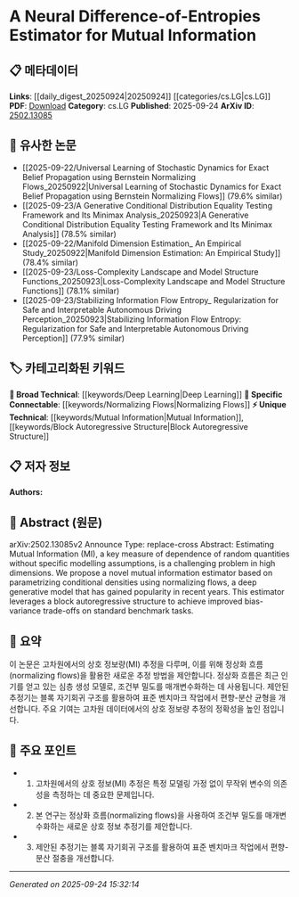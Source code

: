 <!-- KEYWORD_LINKING_METADATA:
{
  "processed_timestamp": "2025-09-24T15:32:14.926559",
  "vocabulary_version": "1.0",
  "selected_keywords": [
    "Mutual Information",
    "Normalizing Flows",
    "Deep Learning",
    "Block Autoregressive Structure"
  ],
  "rejected_keywords": [],
  "similarity_scores": {
    "Mutual Information": 0.8,
    "Normalizing Flows": 0.78,
    "Deep Learning": 0.75,
    "Block Autoregressive Structure": 0.7
  },
  "extraction_method": "AI_prompt_based",
  "budget_applied": true,
  "candidates_json": {
    "candidates": [
      {
        "surface": "Mutual Information",
        "canonical": "Mutual Information",
        "aliases": [
          "MI"
        ],
        "category": "unique_technical",
        "rationale": "Mutual Information is a central concept in information theory and is crucial for linking studies on dependence measures.",
        "novelty_score": 0.65,
        "connectivity_score": 0.78,
        "specificity_score": 0.85,
        "link_intent_score": 0.8
      },
      {
        "surface": "Normalizing Flows",
        "canonical": "Normalizing Flows",
        "aliases": [],
        "category": "specific_connectable",
        "rationale": "Normalizing Flows are a popular deep learning model that can connect to various generative modeling studies.",
        "novelty_score": 0.7,
        "connectivity_score": 0.82,
        "specificity_score": 0.8,
        "link_intent_score": 0.78
      },
      {
        "surface": "Deep Generative Model",
        "canonical": "Deep Learning",
        "aliases": [
          "DGM"
        ],
        "category": "broad_technical",
        "rationale": "Deep Generative Models are a subset of deep learning, providing a broad connection to the field.",
        "novelty_score": 0.5,
        "connectivity_score": 0.9,
        "specificity_score": 0.6,
        "link_intent_score": 0.75
      },
      {
        "surface": "Block Autoregressive Structure",
        "canonical": "Block Autoregressive Structure",
        "aliases": [],
        "category": "unique_technical",
        "rationale": "This structure is specific to the proposed method, offering unique insights into model architecture.",
        "novelty_score": 0.72,
        "connectivity_score": 0.65,
        "specificity_score": 0.88,
        "link_intent_score": 0.7
      }
    ],
    "ban_list_suggestions": [
      "Estimator",
      "Benchmark Tasks",
      "Bias-Variance Trade-offs"
    ]
  },
  "decisions": [
    {
      "candidate_surface": "Mutual Information",
      "resolved_canonical": "Mutual Information",
      "decision": "linked",
      "scores": {
        "novelty": 0.65,
        "connectivity": 0.78,
        "specificity": 0.85,
        "link_intent": 0.8
      }
    },
    {
      "candidate_surface": "Normalizing Flows",
      "resolved_canonical": "Normalizing Flows",
      "decision": "linked",
      "scores": {
        "novelty": 0.7,
        "connectivity": 0.82,
        "specificity": 0.8,
        "link_intent": 0.78
      }
    },
    {
      "candidate_surface": "Deep Generative Model",
      "resolved_canonical": "Deep Learning",
      "decision": "linked",
      "scores": {
        "novelty": 0.5,
        "connectivity": 0.9,
        "specificity": 0.6,
        "link_intent": 0.75
      }
    },
    {
      "candidate_surface": "Block Autoregressive Structure",
      "resolved_canonical": "Block Autoregressive Structure",
      "decision": "linked",
      "scores": {
        "novelty": 0.72,
        "connectivity": 0.65,
        "specificity": 0.88,
        "link_intent": 0.7
      }
    }
  ]
}
-->

# A Neural Difference-of-Entropies Estimator for Mutual Information

## 📋 메타데이터

**Links**: [[daily_digest_20250924|20250924]] [[categories/cs.LG|cs.LG]]
**PDF**: [Download](https://arxiv.org/pdf/2502.13085.pdf)
**Category**: cs.LG
**Published**: 2025-09-24
**ArXiv ID**: [2502.13085](https://arxiv.org/abs/2502.13085)

## 🔗 유사한 논문
- [[2025-09-22/Universal Learning of Stochastic Dynamics for Exact Belief Propagation using Bernstein Normalizing Flows_20250922|Universal Learning of Stochastic Dynamics for Exact Belief Propagation using Bernstein Normalizing Flows]] (79.6% similar)
- [[2025-09-23/A Generative Conditional Distribution Equality Testing Framework and Its Minimax Analysis_20250923|A Generative Conditional Distribution Equality Testing Framework and Its Minimax Analysis]] (78.5% similar)
- [[2025-09-22/Manifold Dimension Estimation_ An Empirical Study_20250922|Manifold Dimension Estimation: An Empirical Study]] (78.4% similar)
- [[2025-09-23/Loss-Complexity Landscape and Model Structure Functions_20250923|Loss-Complexity Landscape and Model Structure Functions]] (78.1% similar)
- [[2025-09-23/Stabilizing Information Flow Entropy_ Regularization for Safe and Interpretable Autonomous Driving Perception_20250923|Stabilizing Information Flow Entropy: Regularization for Safe and Interpretable Autonomous Driving Perception]] (77.9% similar)

## 🏷️ 카테고리화된 키워드
**🧠 Broad Technical**: [[keywords/Deep Learning|Deep Learning]]
**🔗 Specific Connectable**: [[keywords/Normalizing Flows|Normalizing Flows]]
**⚡ Unique Technical**: [[keywords/Mutual Information|Mutual Information]], [[keywords/Block Autoregressive Structure|Block Autoregressive Structure]]

## 📋 저자 정보

**Authors:** 

## 📄 Abstract (원문)

arXiv:2502.13085v2 Announce Type: replace-cross 
Abstract: Estimating Mutual Information (MI), a key measure of dependence of random quantities without specific modelling assumptions, is a challenging problem in high dimensions. We propose a novel mutual information estimator based on parametrizing conditional densities using normalizing flows, a deep generative model that has gained popularity in recent years. This estimator leverages a block autoregressive structure to achieve improved bias-variance trade-offs on standard benchmark tasks.

## 📝 요약

이 논문은 고차원에서의 상호 정보량(MI) 추정을 다루며, 이를 위해 정상화 흐름(normalizing flows)을 활용한 새로운 추정 방법을 제안합니다. 정상화 흐름은 최근 인기를 얻고 있는 심층 생성 모델로, 조건부 밀도를 매개변수화하는 데 사용됩니다. 제안된 추정기는 블록 자기회귀 구조를 활용하여 표준 벤치마크 작업에서 편향-분산 균형을 개선합니다. 주요 기여는 고차원 데이터에서의 상호 정보량 추정의 정확성을 높인 점입니다.

## 🎯 주요 포인트

- 1. 고차원에서의 상호 정보(MI) 추정은 특정 모델링 가정 없이 무작위 변수의 의존성을 측정하는 데 중요한 문제입니다.
- 2. 본 연구는 정상화 흐름(normalizing flows)을 사용하여 조건부 밀도를 매개변수화하는 새로운 상호 정보 추정기를 제안합니다.
- 3. 제안된 추정기는 블록 자기회귀 구조를 활용하여 표준 벤치마크 작업에서 편향-분산 절충을 개선합니다.


---

*Generated on 2025-09-24 15:32:14*